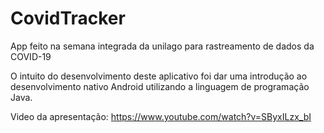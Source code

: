 # CovidTracker
App feito na semana integrada da unilago para rastreamento de dados da COVID-19

O intuito do desenvolvimento deste aplicativo foi dar uma introdução ao desenvolvimento nativo Android utilizando a linguagem de programação Java.

Video da apresentação: https://www.youtube.com/watch?v=SByxILzx_bI
